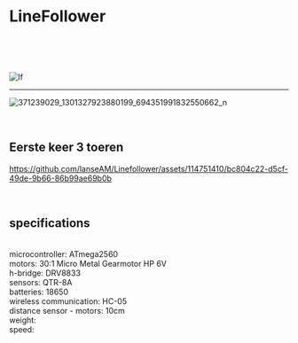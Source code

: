 # LineFollower
<br />

<br />
<br />

![lf](https://github.com/lanseAM/Linefollower/assets/114751410/504ed7d7-22cf-4a96-9f9f-3e5c0f839778)

---
![371239029_1301327923880199_694351991832550662_n](https://github.com/lanseAM/Linefollower/assets/114751410/4153e38a-8d02-4a6a-babb-5df909d9b6a0)
 







<br />

## Eerste keer 3 toeren


https://github.com/lanseAM/Linefollower/assets/114751410/bc804c22-d5cf-49de-9b66-86b99ae69b0b


<br />
  
## specifications
<br />
microcontroller: ATmega2560
<br />
motors: 30:1 Micro Metal Gearmotor HP 6V
<br />
h-bridge: DRV8833
<br />
sensors: QTR-8A 
<br />
batteries: 18650
<br />
wireless communication: HC-05
<br />
distance sensor - motors: 10cm
<br />
weight:
<br />
speed: 
<br />
